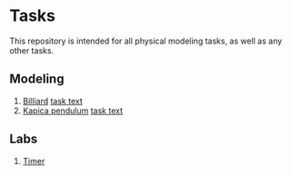 # Tasks

This repository is intended for all physical modeling tasks, as well as any other tasks.

## Modeling

1. [Billiard](https://github.com/AlexDyakonov/itmo-physics-hw/tree/master/Modeling/Billiard) [task text](https://study.physics.itmo.ru/pluginfile.php/34624/mod_resource/content/1/Modeling1.pdf)
2. [Kapica pendulum](https://github.com/AlexDyakonov/itmo-physics-hw/tree/master/Modeling/Kapica) [task text](https://cutt.ly/Kww78oI7)

## Labs
1. [Timer](https://github.com/AlexDyakonov/itmo-physics-hw/tree/master/Labs/Lab1)​
